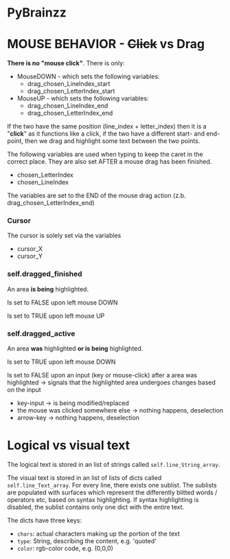# PyBrainzz

# MOUSE BEHAVIOR - ~~Click~~ vs Drag

**There is no "mouse click"**. There is only: 

- MouseDOWN - which sets the following variables:
    - drag_chosen_LineIndex_start
    - drag_chosen_LetterIndex_start
- MouseUP - which sets the following variables:
    - drag_chosen_LineIndex_end
    - drag_chosen_LetterIndex_end

If the two have the same position (line_index + letter_index) then it is a "**click**" as it functions like a click, if the two have a different start- and end-point, then we drag and highlight some text between the two points. 

The following variables are used when typing to keep the caret in the correct place. They are also set AFTER a mouse drag has been finished.

- chosen_LetterIndex
- chosen_LineIndex

The variables are set to the END of the mouse drag action (z.b. drag_chosen_LetterIndex_end)

### Cursor

The cursor is solely set via the variables

- cursor_X
- cursor_Y

### self.dragged_finished

An area **is being** highlighted.

Is set to FALSE upon left mouse DOWN 

Is set to TRUE upon left mouse UP

### self.dragged_active

An area **was** highlighted **or is being** highlighted.

Is set to TRUE upon left mouse DOWN 

Is set to FALSE upon an input (key or mouse-click) after a area was highlighted → signals that the highlighted area undergoes changes based on the input

- key-input → is being modified/replaced
- the mouse was clicked somewhere else → nothing happens, deselection
- arrow-key → nothing happens, deselection



# Logical vs visual text

The logical text is stored in an list of strings called ```self.line_String_array```.

The visual text is stored in an list of lists of dicts called ```self.line_Text_array```. 
For every line, there exists one sublist. The sublists are populated with surfaces which represent
the differently blitted words / operators etc, based on syntax highlighting. If syntax highlighting
is disabled, the sublist contains only one dict with the entire text. 

The dicts have three keys: 
- ```chars```: actual characters making up the portion of the text
- ```type```: String, describing the content, e.g. 'quoted'
- ```color```: rgb-color code, e.g. (0,0,0)

